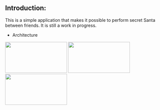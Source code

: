 ## Introduction:

This is a simple application that makes it possible to perform secret Santa between friends. It is still a work in progress. 
- Architecture

<img src="https://github.com/user-attachments/assets/5c37d2bf-30be-4ee6-9246-01d27e14f846.png" width="200" height="100">
<img src="https://github.com/Zakaria-Oussalem/SecretSanta/assets/62648170/f044f8ae-8034-4585-85c1-4a8025a85231.png" width="200" height="100">
<img src="https://github.com/Zakaria-Oussalem/SecretSanta/assets/62648170/9a8637f1-8ce1-4765-8650-4d9705d7143f.png" width="200" height="100">
